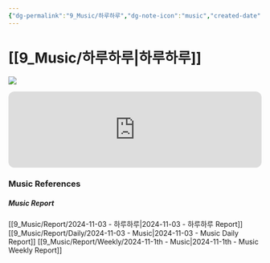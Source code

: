 ```yaml
---
{"dg-permalink":"9_Music/하루하루","dg-note-icon":"music","created-date":"2024-11-03 12:43:24 pm","date":"2024-11-03","type":"music","tags":["music"],"aliases":null,"title":"하루하루","music-url":"https://open.spotify.com/track/1L4d2lafz1odpIMe8va21X","album":"Stand Up (2008 빅뱅 3rd Mini Album)","album-release-date":"2008-08-08","album-url":"https://open.spotify.com/album/0NB6IIwQeRDzNFCU22LQto","cover":"![Stand Up (2008 빅뱅 3rd Mini Album)](https://i.scdn.co/image/ab67616d00001e02256b86508bfdc54899e4685e)","cover-url":"https://i.scdn.co/image/ab67616d00001e02256b86508bfdc54899e4685e","artists":"BIGBANG","added-at":"Sun Nov 03 2024 - 오후 12:43:43","rating":"⭐⭐⭐⭐⭐⭐","dg-publish":true,"permalink":"/9_Music/하루하루/","dgPassFrontmatter":true,"noteIcon":"music"}
---
```


# [[9_Music/하루하루\|하루하루]]
![](https://i.scdn.co/image/ab67616d00001e02256b86508bfdc54899e4685e)


<div class="container-root"><span></span></div><div><div class="container-root"><iframe style="border-radius:12px" src="https://open.spotify.com/embed/track/1L4d2lafz1odpIMe8va21X?utm_source=generator" width="100%" height="152" frameborder="0" allowfullscreen="" allow="autoplay; clipboard-write; encrypted-media; fullscreen; picture-in-picture" loading="lazy"></iframe></div></div>











### Music References
##### Music Report
[[9_Music/Report/2024-11-03 - 하루하루\|2024-11-03 - 하루하루 Report]]
[[9_Music/Report/Daily/2024-11-03 - Music\|2024-11-03 - Music Daily Report]]
[[9_Music/Report/Weekly/2024-11-1th - Music\|2024-11-1th - Music Weekly Report]]





